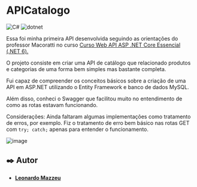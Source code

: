 
# APICatalogo
![C#](https://img.shields.io/badge/C%23-239120?style=for-the-badge&logo=c-sharp&logoColor=white) ![dotnet](https://img.shields.io/badge/.NET-5C2D91?style=for-the-badge&logo=.net&logoColor=white)

Essa foi minha primeira API desenvolvida seguindo as orientações do professor Macoratti no curso [Curso Web API ASP .NET Core Essencial (.NET 6).](http://https://www.udemy.com/course/curso-web-api-asp-net-core-essencial/ "Curso Web API ASP .NET Core Essencial (.NET 6)")

O projeto consiste em criar uma API de catálogo que relacionado produtos e categorias de uma forma bem simples mas bastante completa.

Fui capaz de compreender os conceitos básicos sobre a criação de uma API em ASP.NET utilizando o Entity Framework e banco de dados MySQL.

Além disso, conheci o Swagger que facilitou muito no entendimento de como as rotas estavam funcionando.

Considerações: Ainda faltaram algumas implementações como tratamento de erros, por exemplo. Fiz o tratamento de erro bem básico nas rotas GET com `try; catch;` apenas para entender o funcionamento.

![image](https://user-images.githubusercontent.com/63673408/163603236-a076cdaa-773f-43f2-a0a3-d434213d8ca6.png)

## ✒️ Autor

* **[Leonardo Mazzeu](https://github.com/leomazzeu "Leonardo Mazzeu")**
